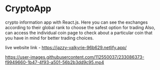 # CryptoApp
crypto information app with React.js. Here you can see the exchanges according to their global rank to choose the safest option for trading  Also, can access the individual coin page to check about a particular coin that you have in mind for better trading choices.

live website link - https://jazzy-valkyrie-96b629.netlify.app/

https://user-images.githubusercontent.com/112550037/233086373-f9949660-1b47-4f93-a501-56b2b3dd9c95.mp4

